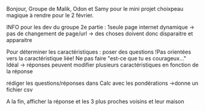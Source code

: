 Bonjour,
Groupe de Malik, Odon et Samy pour le mini projet choixpeau magique à rendre pour le 2 février.

INFO pour les dev du groupe
2e partie :
1seule page internet dynamique -> pas de changement de page/url    -> des choses doivent donc disparaitre et apparaitre

  Pour déterminer les caractéristiques : poser des questions !Pas orientées vers la caractéristique liée! 
  Ne pas faire "est-ce que tu es courageux..."
  Idéal -> réponses peuvent modifier plusieurs caractéristiques en fonction de la réponse 

  rédiger les questions/réponses dans Calc avec les pondérations ->donne un fichier csv  

  A la fin, afficher la réponse et les 3 plus proches voisins et leur maison
